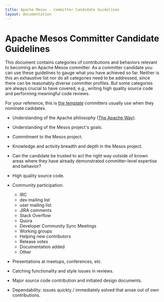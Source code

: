 ```yaml
---
title: Apache Mesos - Committer Candidate Guidelines
layout: documentation
---
```


# Apache Mesos Committer Candidate Guidelines

This document contains categories of contributions and behaviors relevant to
becoming an Apache Mesos committer. As a committer candidate you can use these
guidelines to gauge what you have achieved so far. Neither is this an exhaustive
list nor do all categories need to be addressed, since there can be reasonably
diverse committer profiles. But some categories are always crucial to have
covered, e.g., writing high quality source code and performing meaningful code
reviews.

For your reference, this is
[the template](https://docs.google.com/document/d/1RBShT_kSqWqvG7HOzQhpNINGd17ZkJXGY7vMyxTZZXg/edit)
committers usually use when they nominate cadidates.

* Understanding of the Apache philosophy ([The Apache Way](http://theapacheway.com)).

* Understanding of the Mesos project's goals.

* Commitment to the Mesos project.

* Knowledge and activity breadth and depth in the Mesos project.

* Can the candidate be trusted to act the right way outside of known areas where
they have already demonstrated committer-level expertise and behavior?

* High quality source code.

* Community participation.
    + IRC
    + dev mailing list
    + user mailing list
    + JIRA comments
    + Stack Overflow
    + Quora
    + Developer Community Sync Meetings
    + Working groups
    + Helping new contributors
    + Release votes
    + Documentation added
    + Other

* Presentations at meetups, conferences, etc.

* Catching functionality and style issues in reviews.

* Major source code contribution and initiated design documents.

* Dependability: issues quickly / immediately solved that arose out of own
contributions.
